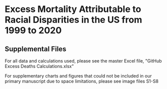 # Excess Mortality Attributable to Racial Disparities in the US from 1999 to 2020

## Supplemental Files

For all data and calculations used, please see the master Excel file, "GitHub Excess Deaths Calculations.xlsx"

For supplementary charts and figures that could not be included in our primary manuscript due to space limitations, please see image files S1-S8
